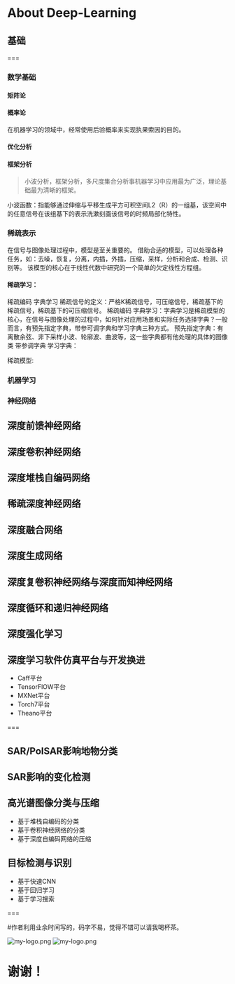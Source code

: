 # About Deep-Learning




## 基础
===
### 数学基础

#### 矩阵论


#### 概率论  
>
在机器学习的领域中，经常使用后验概率来实现执果索因的目的。


#### 优化分析


#### 框架分析
> 小波分析，框架分析，多尺度集合分析事机器学习中应用最为广泛，理论基础最为清晰的框架。

小波函数：指能够通过伸缩与平移生成平方可积空间L2（R）的一组基，该空间中的任意信号在该组基下的表示洗漱刻画该信号的时频局部化特性。

### 稀疏表示

在信号与图像处理过程中，模型是至关重要的。
借助合适的模型，可以处理各种任务，如：去噪，恢复，分离，内插，外插，压缩，采样，分析和合成、检测、识别等。
该模型的核心在于线性代数中研究的一个简单的欠定线性方程组。

#### 稀疏学习：
稀疏编码
字典学习
稀疏信号的定义：严格K稀疏信号，可压缩信号，稀疏基下的稀疏信号，稀疏基下的可压缩信号。
稀疏编码
字典学习：字典学习是稀疏模型的核心，在信号与图像处理的过程中，如何针对应用场景和实际任务选择字典？一般而言，有预先指定字典，带参可调字典和学习字典三种方式。
预先指定字典：有离散余弦、非下采样小波、轮廓波、曲波等，这一些字典都有他处理的具体的图像类
带参调字典
学习字典：

稀疏模型:

###  机器学习

### 神经网络


## 深度前馈神经网络




## 深度卷积神经网络


## 深度堆栈自编码网络

## 稀疏深度神经网络

## 深度融合网络


## 深度生成网络

## 深度复卷积神经网络与深度而知神经网络


## 深度循环和递归神经网络

## 深度强化学习

## 深度学习软件仿真平台与开发换进
>
- Caff平台
- TensorFlOW平台
- MXNet平台
- Torch7平台
- Theano平台

=== 

## SAR/PoISAR影响地物分类


## SAR影响的变化检测


## 高光谱图像分类与压缩
>
- 基于堆栈自编码的分类
- 基于卷积神经网络的分类
- 基于深度自编码网络的压缩

## 目标检测与识别
>
- 基于快速CNN
- 基于回归学习
- 基于学习搜索












===

#作者利用业余时间写的，码字不易，觉得不错可以请我喝杯茶。

![my-logo.png](http://m.qpic.cn/psb?/V13wPQGu1WsR3d/7EZYVY6YKSdhaCsPFIqLou2laqOK*7qrxkKFP1GaOXw!/b/dFIBAAAAAAAA&bo=4QBSAQAAAAARB4I!&rf=viewer_4)
![my-logo.png](http://m.qpic.cn/psb?/V13wPQGu1WsR3d/n4XEA4NusddLVrFcilRR4OP3NdNs2AfksfIMvWHlzIQ!/b/dLkAAAAAAAAA&bo=DgFvAQAAAAARF0E!&rf=viewer_4)

# 谢谢！









































